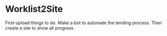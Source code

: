 # Worklist2Site
First upload things to do. Make a bot to automate the tending process. Then create a site to show all progress.
